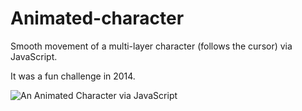 # Animated-character
Smooth movement of a multi-layer character (follows the cursor) via JavaScript.

It was a fun challenge in 2014.

![An Animated Character via JavaScript](../master/img/screen.jpg)
